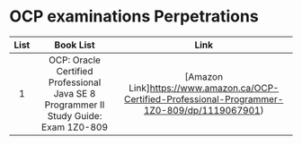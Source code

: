 # OCP examinations Perpetrations

|  List  |               Book List               |                                         Link                                          |                                                        
| :---: | :-------------------------------------: | :--------------------------------------------------------------------------------------: | 
|   1   |              OCP: Oracle Certified Professional Java SE 8 Programmer II Study Guide: Exam 1Z0-809               |         [Amazon Link]https://www.amazon.ca/OCP-Certified-Professional-Programmer-1Z0-809/dp/1119067901)          |
